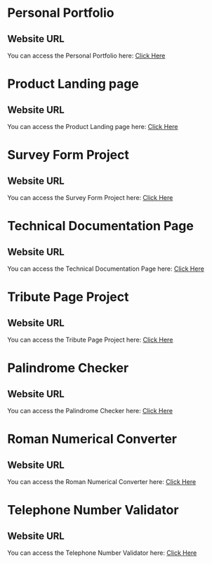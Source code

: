 # Personal Portfolio

## Website URL

You can access the Personal Portfolio here: [Click Here](https://mh-shihan.github.io/freeCodeCamp/responsive-web-design/personal-portfolio/personal-portfolio.html)

# Product Landing page

## Website URL

You can access the Product Landing page here: [Click Here](https://mh-shihan.github.io/freeCodeCamp/responsive-web-design/produc-landing-page/produc-landing-page.html)

# Survey Form Project

## Website URL

You can access the Survey Form Project here: [Click Here](https://mh-shihan.github.io/freeCodeCamp/responsive-web-design/survey-form-project/index.html)

# Technical Documentation Page

## Website URL

You can access the Technical Documentation Page here: [Click Here](https://mh-shihan.github.io/freeCodeCamp/responsive-web-design/technical-documentaion-page/index.html)

# Tribute Page Project

## Website URL

You can access the Tribute Page Project here: [Click Here](https://mh-shihan.github.io/freeCodeCamp/responsive-web-design/tribute-page-project/index.html)

# Palindrome Checker

## Website URL

You can access the Palindrome Checker here: [Click Here](https://mh-shihan.github.io/freeCodeCamp/js-algorithm-and-DS/palindrome-checker/palindrome-checker.html)

# Roman Numerical Converter

## Website URL

You can access the Roman Numerical Converter here: [Click Here](https://mh-shihan.github.io/freeCodeCamp/js-algorithm-and-DS/roman-numerical-converter/index.html)

# Telephone Number Validator

## Website URL

You can access the Telephone Number Validator here: [Click Here](https://mh-shihan.github.io/freeCodeCamp/js-algorithm-and-DS/telephone-number-validator/index.html)
